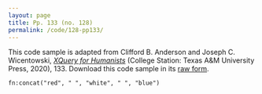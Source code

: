 ```yaml
---
layout: page
title: Pp. 133 (no. 128)
permalink: /code/128-pp133/
---
```


This code sample is adapted from Clifford B. Anderson and Joseph C. Wicentowski, 
[_XQuery for Humanists_](/) (College Station: Texas A&M University Press, 2020), 133. 
Download this code sample in its [raw form](/code/128-pp133/128-pp133.xq).

```xquery
fn:concat("red", " ", "white", " ", "blue")
```  
